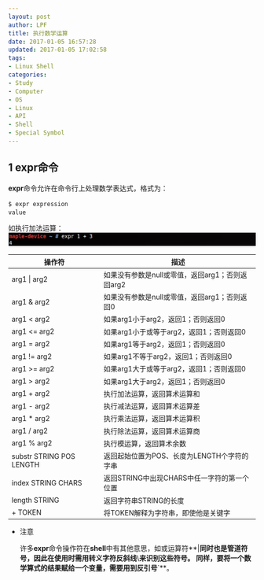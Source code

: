 ```yaml
---
layout: post
author: LPF
title: 执行数学运算
date: 2017-01-05 16:57:28
updated: 2017-01-05 17:02:58
tags:
- Linux Shell
categories:
- Study
- Computer
- OS
- Linux
- API
- Shell
- Special Symbol
---
```

## 1 expr命令

**expr**命令允许在命令行上处理数学表达式，格式为：

```bash
$ expr expression
value
```
如执行加法运算：
![](../post_img/586e0a87ab6441209e0048a1)

| 操作符 | 描述 |
|--------|------|
| arg1 \| arg2      |  如果没有参数是null或零值，返回arg1；否则返回arg2     |
| arg1 & arg2              | 如果没有参数是null或零值，返回arg1；否则返回0 |
| arg1 < arg2              | 如果arg1小于arg2，返回1；否则返回0            |
| arg1 <= arg2             | 如果arg1小于或等于arg2，返回1；否则返回0      |
| arg1 = arg2              | 如果arg1等于arg2，返回1；否则返回0            |
| arg1 != arg2             | 如果arg1不等于arg2，返回1；否则返回0          |
| arg1 >= arg2             | 如果arg1大于或等于arg2，返回1；否则返回0      |
| arg1 > arg2              | 如果arg1大于arg2，返回1；否则返回0            |
| arg1 + arg2              | 执行加法运算，返回算术运算和                  |
| arg1 - arg2              | 执行减法运算，返回算术运算差                  |
| arg1 * arg2              | 执行乘法运算，返回算术运算积                  |
| arg1 / arg2              | 执行除法运算，返回算术运算商                  |
| arg1 % arg2              | 执行模运算，返回算术余数                      |
| substr STRING POS LENGTH | 返回起始位置为POS、长度为LENGTH个字符的字串   |
| index STRING CHARS       | 返回STRING中出现CHARS中任一字符的第一个位置   |
| length STRING            | 返回字符串STRING的长度                        |
| \+ TOKEN                  | 将TOKEN解释为字符串，即使他是关键字           |

- 注意

    许多**expr**命令操作符在**shell**中有其他意思，如或运算符**|**同时也是管道符号，因此在使用时需用转义字符反斜线**\\**来识别这些符号。
    同样，要将一个数学算式的结果赋给一个变量，需要用到反引号**`**。
